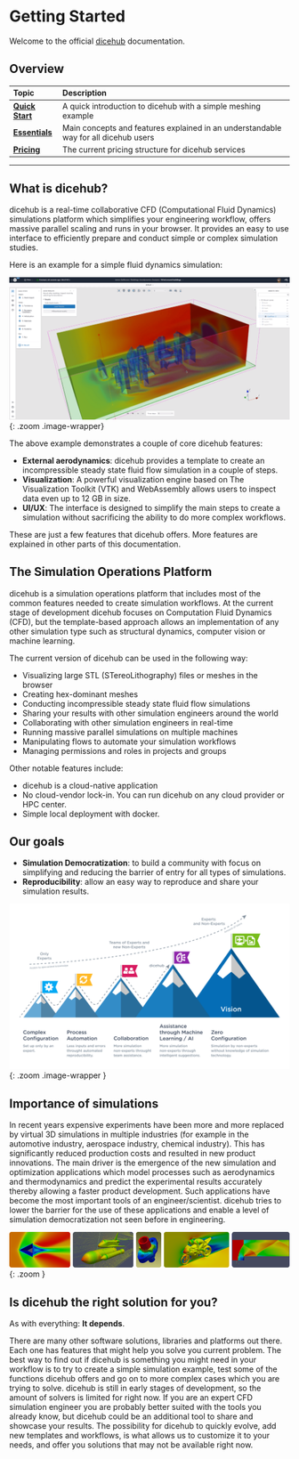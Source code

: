 # Getting Started

Welcome to the official [dicehub](https://about.dicehub.com) documentation.

## Overview

| Topic                                             | Description                                                                         |
| :------------------------------------------------ | :---------------------------------------------------------------------------------- |
| [**Quick Start**](./quick_start.md) | A quick introduction to dicehub with a simple meshing example                                                    |
| [**Essentials**](./essentials/index.md)           | Main concepts and features explained in an understandable way for all dicehub users |
| [**Pricing**](./pricing/plans.md)           | The current pricing structure for dicehub services |

---

## What is dicehub?

dicehub is a real-time collaborative CFD (Computational Fluid Dynamics) simulations platform which simplifies your engineering workflow, offers massive parallel scaling and runs in your browser. It provides an easy to use interface to efficiently prepare and conduct simple or complex simulation studies.

Here is an example for a simple fluid dynamics simulation:

![Buildings aerodynamics](../assets/images/buildings_aerodynamics.png "buildings_aerodynamics"){: .zoom .image-wrapper}

The above example demonstrates a couple of core dicehub features:

- **External aerodynamics**: dicehub provides a template to create an incompressible steady state fluid flow simulation in a couple of steps.
- **Visualization**: A powerful visualization engine based on The Visualization Toolkit (VTK) and WebAssembly allows users to inspect data even up to 12 GB in size.
- **UI/UX**: The interface is designed to simplify the main steps to create a simulation without sacrificing the ability to do more complex workflows.

These are just a few features that dicehub offers. More features are explained in other parts of this documentation.

## The Simulation Operations Platform

dicehub is a simulation operations platform that includes most of the common features needed to create simulation workflows. At the current stage of development dicehub focuses on Computation Fluid Dynamics (CFD), but the template-based approach allows an implementation of any other simulation type such as structural dynamics, computer vision or machine learning.  

The current version of dicehub can be used in the following way:

- Visualizing large STL (STereoLithography) files or meshes in the browser
- Creating hex-dominant meshes
- Conducting incompressible steady state fluid flow simulations
- Sharing your results with other simulation engineers around the world
- Collaborating with other simulation engineers in real-time
- Running massive parallel simulations on multiple machines
- Manipulating flows to automate your simulation workflows
- Managing permissions and roles in projects and groups

Other notable features include:

- dicehub is a cloud-native application
- No cloud-vendor lock-in. You can run dicehub on any cloud provider 
  or HPC center.
- Simple local deployment with docker.

## Our goals

- **Simulation Democratization**: to build a community with focus on simplifying and reducing the barrier of entry for all types of simulations.
- **Reproducibility**: allow an easy way to reproduce and share your simulation results.

![dicehub Vision](../assets/images/dicehub_vision.png "dicehub_vision"){: .zoom .image-wrapper }

## Importance of simulations

In recent years expensive experiments have been more and more replaced by virtual 3D simulations in multiple industries (for example in the automotive industry, aerospace industry, chemical industry). This has significantly reduced production costs and resulted in new product innovations. The main driver is the emergence of the new simulation and optimization applications which model processes such as aerodynamics and thermodynamics and predict the experimental results accurately thereby allowing a faster product development. Such applications have become the most important tools of an engineer/scientist. dicehub tries to lower the barrier for the use of these applications and enable a level of simulation democratization not seen before in engineering.

![Simulation examples](../assets/images/simulation_examples.png "simulation_examples"){: .zoom }

## Is dicehub the right solution for you?

As with everything: **It depends**. 

There are many other software solutions, libraries and platforms out there. Each one has features that might help you solve you current problem. The best way to find out if dicehub is something you might need in your workflow is to try to create a simple simulation example, test some of the functions dicehub offers and go on to more complex cases which you are trying to solve. dicehub is still in early stages of development, so the amount of solvers is limited for right now. If you are an expert CFD simulation engineer you are probably better suited with the tools you already know, but dicehub could be an additional tool to share and showcase your results. The possibility for dicehub to quickly evolve, add new templates and workflows, is what allows us to customize it to your needs, and offer you solutions that may not be available right now.
